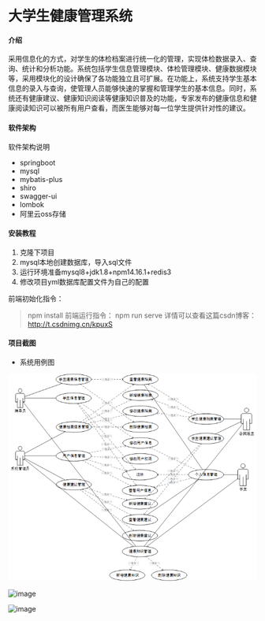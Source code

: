 # 大学生健康管理系统

#### 介绍
采用信息化的方式，对学生的体检档案进行统一化的管理，实现体检数据录入、查询、统计和分析功能。系统包括学生信息管理模块、体检管理模块、健康数据模块等，采用模块化的设计确保了各功能独立且可扩展。在功能上，系统支持学生基本信息的录入与查询，使管理人员能够快速的掌握和管理学生的基本信息。同时，系统还有健康建议、健康知识阅读等健康知识普及的功能，专家发布的健康信息和健康阅读知识可以被所有用户查看，而医生能够对每一位学生提供针对性的建议。

#### 软件架构
软件架构说明

- springboot
- mysql
- mybatis-plus
- shiro
- swagger-ui
- lombok
- 阿里云oss存储


#### 安装教程

1.  克隆下项目
2.  mysql本地创建数据库，导入sql文件
3.  运行环境准备mysql8+jdk1.8+npm14.16.1+redis3
4.  修改项目yml数据库配置文件为自己的配置

前端初始化指令：
> npm install
前端运行指令：
> npm run serve
详情可以查看这篇csdn博客：http://t.csdnimg.cn/kpuxS
#### 项目截图

+ 系统用例图

![img](clip_image002.png)

![image](https://github.com/luocong-shuaige/student-health-management/assets/85004172/a954f140-2072-44cc-b732-879e9b7148d2)

![image](https://github.com/luocong-shuaige/student-health-management/assets/85004172/2d7c827c-be52-4060-a77a-971629424d65)





